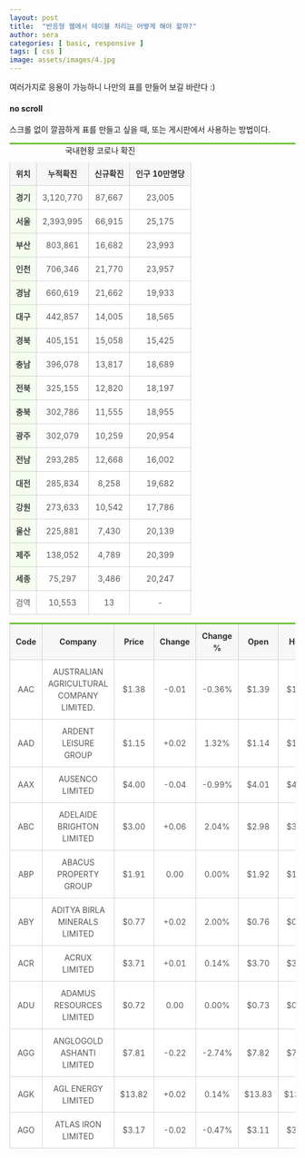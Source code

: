 ```yaml
---
layout: post
title:  "반응형 웹에서 테이블 처리는 어떻게 해야 할까?"
author: sera
categories: [ basic, responsive ]
tags: [ css ]
image: assets/images/4.jpg
---
```



여러가지로 응용이 가능하니 나만의 표를 만들어 보길 바란다 :)

#### no scroll
스크롤 없이 깔끔하게 표를 만들고 싶을 때, 또는 게시판에서 사용하는 방법이다.

<table class="ct_table basic_table">
	<caption>국내현황 코로나 확진</caption>
	<thead>
		<tr>
			<th scope="col">위치</th>
			<th scope="col">누적확진</th>
			<th scope="col">신규확진</th>
			<th scope="col">인구 10만명당</th>
		</tr>
	</thead>
	<tbody>
		<tr>
			<th scope="row" data-label="위치">경기</th>
			<td data-label="누적확진">3,120,770</td>
			<td data-label="신규확진">87,667</td>
			<td data-label="인구 10만명당">23,005</td>
		</tr>
		<tr>
			<th scope="row" data-label="위치">서울</th>
			<td data-label="누적확진">2,393,995</td>
			<td data-label="신규확진">66,915</td>
			<td data-label="인구 10만명당">25,175</td>
		</tr>
		<tr>
			<th scope="row" data-label="위치">부산</th>
			<td data-label="누적확진">803,861</td>
			<td data-label="신규확진">16,682</td>
			<td data-label="인구 10만명당">23,993</td>
		</tr>
		<tr>
			<th scope="row" data-label="위치">인천</th>
			<td data-label="누적확진">706,346</td>
			<td data-label="신규확진">21,770</td>
			<td data-label="인구 10만명당">23,957</td>
		</tr>
		<tr>
			<th scope="row" data-label="위치">경남</th>
			<td data-label="누적확진">660,619</td>
			<td data-label="신규확진">21,662</td>
			<td data-label="인구 10만명당">19,933</td>
		</tr>
		<tr>
			<th scope="row" data-label="위치">대구</th>
			<td data-label="누적확진">442,857</td>
			<td data-label="신규확진">14,005</td>
			<td data-label="인구 10만명당">18,565</td>
		</tr>
		<tr>
			<th scope="row" data-label="위치">경북</th>
			<td data-label="누적확진">405,151</td>
			<td data-label="신규확진">15,058</td>
			<td data-label="인구 10만명당">15,425</td>
		</tr>
		<tr>
			<th scope="row" data-label="위치">충남</th>
			<td data-label="누적확진">396,078</td>
			<td data-label="신규확진">13,817</td>
			<td data-label="인구 10만명당">18,689</td>
		</tr>
		<tr>
			<th scope="row" data-label="위치">전북</th>
			<td data-label="누적확진">325,155</td>
			<td data-label="신규확진">12,820</td>
			<td data-label="인구 10만명당">18,197</td>
		</tr>
		<tr>
			<th scope="row" data-label="위치">충북</th>
			<td data-label="누적확진">302,786</td>
			<td data-label="신규확진">11,555</td>
			<td data-label="인구 10만명당">18,955</td>
		</tr>
		<tr>
			<th scope="row" data-label="위치">광주</th>
			<td data-label="누적확진">302,079</td>
			<td data-label="신규확진">10,259</td>
			<td data-label="인구 10만명당">20,954</td>
		</tr>
		<tr>
			<th scope="row" data-label="위치">전남</th>
			<td data-label="누적확진">293,285</td>
			<td data-label="신규확진">12,668</td>
			<td data-label="인구 10만명당">16,002</td>
		</tr>
		<tr>
			<th scope="row" data-label="위치">대전</th>
			<td data-label="누적확진">285,834</td>
			<td data-label="신규확진">8,258</td>
			<td data-label="인구 10만명당">19,682</td>
		</tr>
		<tr>
			<th scope="row" data-label="위치">강원</th>
			<td data-label="누적확진">273,633</td>
			<td data-label="신규확진">10,542</td>
			<td data-label="인구 10만명당">17,786</td>
		</tr>
		<tr>
			<th scope="row" data-label="위치">울산</th>
			<td data-label="누적확진">225,881</td>
			<td data-label="신규확진">7,430</td>
			<td data-label="인구 10만명당">20,139</td>
		</tr>
		<tr>
			<th scope="row" data-label="위치">제주</th>
			<td data-label="누적확진">138,052</td>
			<td data-label="신규확진">4,789</td>
			<td data-label="인구 10만명당">20,399</td>
		</tr>
		<tr>
			<th scope="row" data-label="위치">세종</th>
			<td data-label="누적확진">75,297</td>
			<td data-label="신규확진">3,486</td>
			<td data-label="인구 10만명당">20,247</td>
		</tr>
		<tr>
			<td>검역</td>
			<td>10,553</td>
			<td>13</td>
			<td>-</td>
		</tr>
	</tbody>
</table> 
<style>
.basic_table{width:100%;margin:10px 0;border-top:3px solid #70c339;border-collapse:collapse;vertical-align:middle;font-size:100%;table-layout: fixed;}
.basic_table th, .basic_table td{text-align:center;padding:10px;border:1px solid #d2d2d2;border-top:none;vertical-align:middle;line-height:1.5em}
.basic_table thead th{background:#f7f7f7;color:#333;}
.basic_table tbody th{background:#f4fdee;color:#444;}
.basic_table tbody td{color:#555;background:#fff}
.basic_table tbody td li{text-align:left}
.basic_table tbody td .sbtn_go, .basic_table tbody td .sbtn_new, .basic_table tbody td .sbtn_down{white-space:nowrap}
.basic_table .point_bg, .basic_table .point_bg th{background:#fdefbf}
.basic_table td>ul{margin:0 0 0 10px}
.basic_table td>ul>li{line-height:1.6;padding:0 0 0 16px;margin:0 0 5px 0;position:relative}
.basic_table td>ul>li:before{content:"\2666";color:red;position:absolute;top:5px;left:0;font-size:10px;}
.basic_table td>ulli>ul{margin:10px 0}
.basic_table td>ul>li>ul>li{padding:6px 0 0 14px;position:relative}
.basic_table td>ul>li>ul>li:before{content:"\203A";font-size:2rem;color:#36435e;display:block;position:absolute;top:-7px;left:0;}
.basic_table td>ul>li>ul>li>ul{margin:6px 0 0;}
.basic_table td>ul>li>ul>li>ul>li{padding:0 0 4px 8px;border-left:1px solid #ccc}
.basic_table td>ul .li_none{background:none;padding:0;}
.basic_table td.txt_left{text-align:left}


@media screen and (max-width: 800px) {
.ct_table caption {font-size: 1.3em;}
.ct_table {border: 0;}
.ct_table thead {border: none;clip: rect(0 0 0 0);height: 1px;margin: -1px;overflow: hidden;padding: 0;position: absolute;width: 1px;}
.ct_table tr {border-top: 3px solid #70c339;border-bottom: 3px solid #ddd;display: block;margin-bottom: .625em;}
.ct_table td {border-bottom: 1px solid #ddd;display: block;font-size: .8em;text-align: right;}
/*
aria-label has no advantage, it won't be read inside a table
content: attr(aria-label);
*/
.ct_table td::before {content: attr(data-label);float: left;font-weight: bold;text-transform: uppercase;}
.ct_table td:last-child {border-bottom: 0;}
}
</style>


<div class="flip-scroll">
    <table class="cf basic_table">
        <thead class="cf">
            <tr>
                <th>Code</th>
                <th>Company</th>
                <th class="numeric">Price</th>
                <th class="numeric">Change</th>
                <th class="numeric">Change %</th>
                <th class="numeric">Open</th>
                <th class="numeric">High</th>
                <th class="numeric">Low</th>
                <th class="numeric">Volume</th>
            </tr>
        </thead>
        <tbody>
            <tr>
                <td>AAC</td>
                <td>AUSTRALIAN AGRICULTURAL COMPANY LIMITED.</td>
                <td class="numeric">$1.38</td>
                <td class="numeric">-0.01</td>
                <td class="numeric">-0.36%</td>
                <td class="numeric">$1.39</td>
                <td class="numeric">$1.39</td>
                <td class="numeric">$1.38</td>
                <td class="numeric">9,395</td>
            </tr>
            <tr>
                <td>AAD</td>
                <td>ARDENT LEISURE GROUP</td>
                <td class="numeric">$1.15</td>
                <td class="numeric"> +0.02</td>
                <td class="numeric">1.32%</td>
                <td class="numeric">$1.14</td>
                <td class="numeric">$1.15</td>
                <td class="numeric">$1.13</td>
                <td class="numeric">56,431</td>
            </tr>
            <tr>
                <td>AAX</td>
                <td>AUSENCO LIMITED</td>
                <td class="numeric">$4.00</td>
                <td class="numeric">-0.04</td>
                <td class="numeric">-0.99%</td>
                <td class="numeric">$4.01</td>
                <td class="numeric">$4.05</td>
                <td class="numeric">$4.00</td>
                <td class="numeric">90,641</td>
            </tr>
            <tr>
                <td>ABC</td>
                <td>ADELAIDE BRIGHTON LIMITED</td>
                <td class="numeric">$3.00</td>
                <td class="numeric"> +0.06</td>
                <td class="numeric">2.04%</td>
                <td class="numeric">$2.98</td>
                <td class="numeric">$3.00</td>
                <td class="numeric">$2.96</td>
                <td class="numeric">862,518</td>
            </tr>
            <tr>
                <td>ABP</td>
                <td>ABACUS PROPERTY GROUP</td>
                <td class="numeric">$1.91</td>
                <td class="numeric">0.00</td>
                <td class="numeric">0.00%</td>
                <td class="numeric">$1.92</td>
                <td class="numeric">$1.93</td>
                <td class="numeric">$1.90</td>
                <td class="numeric">595,701</td>
            </tr>
            <tr>
                <td>ABY</td>
                <td>ADITYA BIRLA MINERALS LIMITED</td>
                <td class="numeric">$0.77</td>
                <td class="numeric"> +0.02</td>
                <td class="numeric">2.00%</td>
                <td class="numeric">$0.76</td>
                <td class="numeric">$0.77</td>
                <td class="numeric">$0.76</td>
                <td class="numeric">54,567</td>
            </tr>
            <tr>
                <td>ACR</td>
                <td>ACRUX LIMITED</td>
                <td class="numeric">$3.71</td>
                <td class="numeric"> +0.01</td>
                <td class="numeric">0.14%</td>
                <td class="numeric">$3.70</td>
                <td class="numeric">$3.72</td>
                <td class="numeric">$3.68</td>
                <td class="numeric">191,373</td>
            </tr>
            <tr>
                <td>ADU</td>
                <td>ADAMUS RESOURCES LIMITED</td>
                <td class="numeric">$0.72</td>
                <td class="numeric">0.00</td>
                <td class="numeric">0.00%</td>
                <td class="numeric">$0.73</td>
                <td class="numeric">$0.74</td>
                <td class="numeric">$0.72</td>
                <td class="numeric">8,602,291</td>
            </tr>
            <tr>
                <td>AGG</td>
                <td>ANGLOGOLD ASHANTI LIMITED</td>
                <td class="numeric">$7.81</td>
                <td class="numeric">-0.22</td>
                <td class="numeric">-2.74%</td>
                <td class="numeric">$7.82</td>
                <td class="numeric">$7.82</td>
                <td class="numeric">$7.81</td>
                <td class="numeric">148</td>
            </tr>
            <tr>
                <td>AGK</td>
                <td>AGL ENERGY LIMITED</td>
                <td class="numeric">$13.82</td>
                <td class="numeric"> +0.02</td>
                <td class="numeric">0.14%</td>
                <td class="numeric">$13.83</td>
                <td class="numeric">$13.83</td>
                <td class="numeric">$13.67</td>
                <td class="numeric">846,403</td>
            </tr>
            <tr>
                <td>AGO</td>
                <td>ATLAS IRON LIMITED</td>
                <td class="numeric">$3.17</td>
                <td class="numeric">-0.02</td>
                <td class="numeric">-0.47%</td>
                <td class="numeric">$3.11</td>
                <td class="numeric">$3.22</td>
                <td class="numeric">$3.10</td>
                <td class="numeric">5,416,303</td>
            </tr>
        </tbody>
    </table>
</div>




<style>
@media only screen and (max-width: 800px) {
/*
.flip-scroll .cf:after { visibility: hidden; display: block; font-size: 0; content: " "; clear: both; height: 0; }
.flip-scroll .cf { zoom: 1; }
.flip-scroll *:first-child+html .cf { zoom: 1; }
*/
.flip-scroll table{width:100%;border-right:1px solid #dfdfdf;display:block;}
.flip-scroll thead{display:block;float:left;}
.flip-scroll tbody{display:block;width:auto;position:relative;overflow-x:auto;white-space:nowrap;}
.flip-scroll thead tr{display:block;}
.flip-scroll th{display:block;text-align:right;}
.flip-scroll tbody tr{display:inline-block;vertical-align:top;}
.flip-scroll td{display:block;min-height:1.25em;text-align:left;}

/* sort out borders */ 
.flip-scroll th{border-bottom:0;border-left:0;}
.flip-scroll td{border-left:0;border-right:0;border-bottom:0;}
.flip-scroll tbody tr{border-left:1px solid #babcbf;margin-left:-5px}
.flip-scroll th:last-child,
.flip-scroll td:last-child{border-bottom:1px solid #dfdfdf;}
}
</style>
